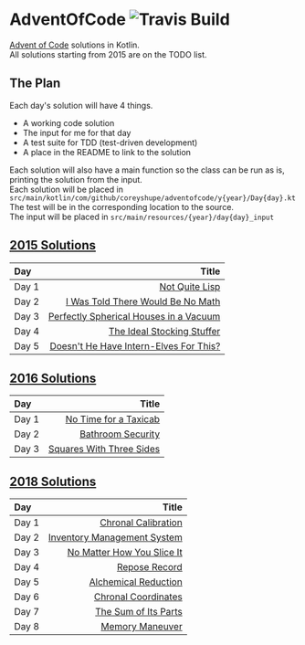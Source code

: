 # AdventOfCode ![Travis Build](https://travis-ci.org/CoreyShupe/AdventOfCode.svg?branch=master)
[Advent of Code](https://adventofcode.com) solutions in Kotlin.<br/>
All solutions starting from 2015 are on the TODO list.<br/>
## The Plan
Each day's solution will have 4 things.
* A working code solution
* The input for me for that day
* A test suite for TDD (test-driven development)
* A place in the README to link to the solution

Each solution will also have a main function so the class can be run as is, printing the solution from the input.<br/>
Each solution will be placed in `src/main/kotlin/com/github/coreyshupe/adventofcode/y{year}/Day{day}.kt`<br/>
The test will be in the corresponding location to the source.<br/>
The input will be placed in `src/main/resources/{year}/day{day}_input`
## [2015 Solutions](https://adventofcode.com/2015)
|Day|Title|
|:---|---:|
|Day 1|[Not Quite Lisp](./src/main/kotlin/com/github/coreyshupe/adventofcode/y2015/Day1.kt)|
|Day 2|[I Was Told There Would Be No Math](./src/main/kotlin/com/github/coreyshupe/adventofcode/y2015/Day2.kt)|
|Day 3|[Perfectly Spherical Houses in a Vacuum](./src/main/kotlin/com/github/coreyshupe/adventofcode/y2015/Day3.kt)|
|Day 4|[The Ideal Stocking Stuffer](./src/main/kotlin/com/github/coreyshupe/adventofcode/y2015/Day4.kt)|
|Day 5|[Doesn't He Have Intern-Elves For This?](./src/main/kotlin/com/github/coreyshupe/adventofcode/y2015/Day5.kt)|
## [2016 Solutions](https://adventofcode.com/2016)
|Day|Title|
|:---|---:|
|Day 1|[No Time for a Taxicab](./src/main/kotlin/com/github/coreyshupe/adventofcode/y2016/Day1.kt)|
|Day 2|[Bathroom Security](./src/main/kotlin/com/github/coreyshupe/adventofcode/y2016/Day2.kt)|
|Day 3|[Squares With Three Sides](./src/main/kotlin/com/github/coreyshupe/adventofcode/y2016/Day3.kt)|
## [2018 Solutions](https://adventofcode.com/2018)
|Day|Title|
|:---|---:|
|Day 1|[Chronal Calibration](./src/main/kotlin/com/github/coreyshupe/adventofcode/y2018/Day1.kt)|
|Day 2|[Inventory Management System](./src/main/kotlin/com/github/coreyshupe/adventofcode/y2018/Day2.kt)|
|Day 3|[No Matter How You Slice It](./src/main/kotlin/com/github/coreyshupe/adventofcode/y2018/Day3.kt)|
|Day 4|[Repose Record](./src/main/kotlin/com/github/coreyshupe/adventofcode/y2018/Day4.kt)|
|Day 5|[Alchemical Reduction](./src/main/kotlin/com/github/coreyshupe/adventofcode/y2018/Day5.kt)|
|Day 6|[Chronal Coordinates](./src/main/kotlin/com/github/coreyshupe/adventofcode/y2018/Day6.kt)|
|Day 7|[The Sum of Its Parts](./src/main/kotlin/com/github/coreyshupe/adventofcode/y2018/Day7.kt)|
|Day 8|[Memory Maneuver](./src/main/kotlin/com/github/coreyshupe/adventofcode/y2018/Day8.kt)|